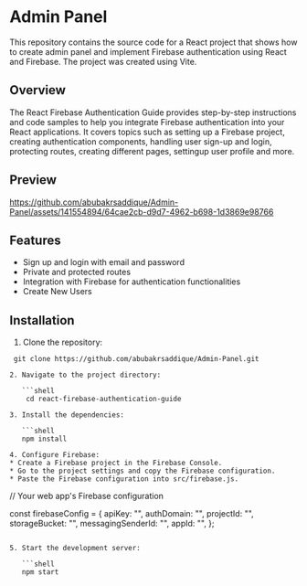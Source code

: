 # Admin Panel

This repository contains the source code for a React project that shows how to create admin panel and implement Firebase authentication using React and Firebase. The project was created using Vite.
## Overview

The React Firebase Authentication Guide provides step-by-step instructions and code samples to help you integrate Firebase authentication into your React applications. It covers topics such as setting up a Firebase project, creating authentication components, handling user sign-up and login, protecting routes, creating different pages, settingup user profile and more.

## Preview

https://github.com/abubakrsaddique/Admin-Panel/assets/141554894/64cae2cb-d9d7-4962-b698-1d3869e98766

## Features
* Sign up and login with email and password
* Private and protected routes
* Integration with Firebase for authentication functionalities
* Create New Users

## Installation

1. Clone the repository:

```shell
 git clone https://github.com/abubakrsaddique/Admin-Panel.git

2. Navigate to the project directory:

   ```shell
    cd react-firebase-authentication-guide

3. Install the dependencies:

   ```shell
   npm install

4. Configure Firebase:
* Create a Firebase project in the Firebase Console.
* Go to the project settings and copy the Firebase configuration.
* Paste the Firebase configuration into src/firebase.js.
```
// Your web app's Firebase configuration

const firebaseConfig = {
  apiKey: "",
  authDomain: "",
  projectId: "",
  storageBucket: "",
  messagingSenderId: "",
  appId: "",
};
```

5. Start the development server:
 
   ```shell
   npm start


